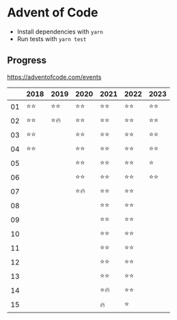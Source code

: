 # Advent of Code

-   Install dependencies with `yarn`
-   Run tests with `yarn test`

## Progress

https://adventofcode.com/events

|     | 2018   | 2019   | 2020   | 2021   | 2022   | 2023   |
| --- | ------ | ------ | ------ | ------ | ------ | ------ |
| 01  | ⭐️⭐️ | ⭐️⭐️ | ⭐️⭐️ | ⭐️⭐️ | ⭐️⭐️ | ⭐️⭐️ |
| 02  | ⭐️⭐️ | ⭐️🔥  | ⭐️⭐️ | ⭐️⭐️ | ⭐️⭐️ | ⭐️⭐️ |
| 03  | ⭐️⭐️ |        | ⭐️⭐️ | ⭐️⭐️ | ⭐️⭐️ | ⭐️⭐️ |
| 04  | ⭐️⭐️ |        | ⭐️⭐️ | ⭐️⭐️ | ⭐️⭐️ | ⭐️⭐️ |
| 05  |        |        | ⭐️⭐️ | ⭐️⭐️ | ⭐️⭐️ | ⭐️    |
| 06  |        |        | ⭐️⭐️ | ⭐️⭐️ | ⭐️⭐️ | ⭐️⭐️ |
| 07  |        |        | ⭐️🔥  | ⭐️⭐️ | ⭐️⭐️ |        |
| 08  |        |        |        | ⭐️⭐️ | ⭐️⭐️ |        |
| 09  |        |        |        | ⭐️⭐️ | ⭐️⭐️ |        |
| 10  |        |        |        | ⭐️⭐️ | ⭐️⭐️ |        |
| 11  |        |        |        | ⭐️⭐️ | ⭐️⭐️ |        |
| 12  |        |        |        | ⭐️⭐️ | ⭐️⭐️ |        |
| 13  |        |        |        | ⭐️⭐️ | ⭐️⭐️ |        |
| 14  |        |        |        | ⭐️🔥  | ⭐️⭐️ |        |
| 15  |        |        |        | 🔥     | ⭐️    |        |
